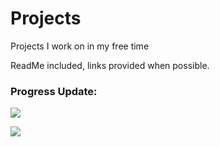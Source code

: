 # Projects
Projects I work on in my free time

ReadMe included, links provided when possible.

### Progress Update: 

![](https://progress-bar.dev/100/?title=Gmail_Python_Script)

![](https://progress-bar.dev/30/?title=BudgetTracker)
